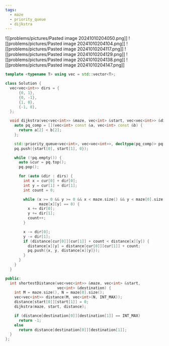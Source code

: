 ```yaml
---
tags:
  - maze
  - priority_queue
  - dijkstra
---
```


![[problems/pictures/Pasted image 20241010204050.png]]
![[problems/pictures/Pasted image 20241010204104.png]]
![[problems/pictures/Pasted image 20241010204117.png]]
![[problems/pictures/Pasted image 20241010204129.png]]
![[problems/pictures/Pasted image 20241010204138.png]]
![[problems/pictures/Pasted image 20241010204147.png]]

```c++
template <typename T> using vec = std::vector<T>;

class Solution {
  vec<vec<int>> dirs = {
      {0, 1},
      {0, -1},
      {1, 0},
      {-1, 0},
  };

  void dijkstra(vec<vec<int>> &maze, vec<int> &start, vec<vec<int>> &distance) {
    auto pq_comp = [](vec<int> const &a, vec<int> const &b) {
      return a[2] < b[2];
    };

    std::priority_queue<vec<int>, vec<vec<int>>, decltype(pq_comp)> pq(pq_comp);
    pq.push({start[0], start[1], 0});

    while (!pq.empty()) {
      auto &cur = pq.top();
      pq.pop();

      for (auto &dir : dirs) {
        int x = cur[0] + dir[0];
        int y = cur[1] + dir[1];
        int count = 0;

        while (x >= 0 && y >= 0 && x < maze.size() && y < maze[0].size() &&
               maze[x][y] == 0) {
          x += dir[0];
          y += dir[1];
          count++;
        }

        x -= dir[0];
        y -= dir[1];
        if (distance[cur[0]][cur[1]] + count < distance[x][y]) {
          distance[x][y] = distance[cur[0]][cur[1]] + count;
          pq.push({x, y, distance[x][y]});
        }
      }
    }
  }

public:
  int shortestDistance(vec<vec<int>> &maze, vec<int> &start,
                       vec<int> &destination) {
    int M = maze.size(), N = maze[0].size();
    vec<vec<int>> distance(M, vec<int>(N, INT_MAX));
    distance[start[0]][start[1]] = 0;
    dijkstra(maze, start, distance);

    if (distance[destination[0]][destination[1]] == INT_MAX)
      return -1;
    else
      return distance[destination[0]][destination[1]];
  }
};
```
